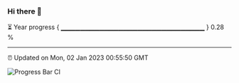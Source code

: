 ### Hi there 👋

⏳ Year progress { ▁▁▁▁▁▁▁▁▁▁▁▁▁▁▁▁▁▁▁▁▁▁▁▁▁▁▁▁▁▁ } 0.28 %

---

⏰ Updated on Mon, 02 Jan 2023 00:55:50 GMT

![Progress Bar CI](https://github.com/liununu/liununu/workflows/Progress%20Bar%20CI/badge.svg)
